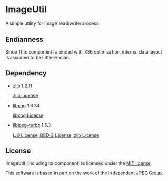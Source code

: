 # ImageUtil

A simple utility for image read/write/process.

## Endianness

Since This component is binded with X86 optimization, internal data layout is assumed to be Little-endian.

## Dependency

* [zlib](http://www.zlib.net/zlib.html)  1.2.11

  [zlib License](./License/zlib.txt)

* [libpng](http://www.libpng.org/pub/png/libpng.html)  1.6.34

  [libpng License](./License/libpng.txt)

* [libjpeg-turbo](http://www.libjpeg-turbo.org/Main/HomePage)  1.5.3

  [IJG License, BSD-3 License, zlib License](./License/libjpeg-turbo.txt)

## License

ImageUtil (including its component) is licensed under the [MIT license](License.txt).

This software is based in part on the work of the Independent JPEG Group.